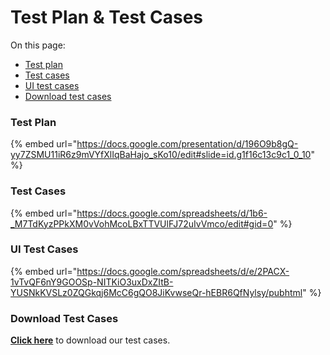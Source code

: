 # Test Plan & Test Cases

On this page:

* [Test plan](mukta-test-plan-and-testcases.md#test-plan)
* [Test cases](mukta-test-plan-and-testcases.md#test-cases)
* [UI test cases](mukta-test-plan-and-testcases.md#ui-test-cases)
* [Download test cases](mukta-test-plan-and-testcases.md#download-test-cases)

### **Test Plan**

{% embed url="https://docs.google.com/presentation/d/196O9b8gQ-yy7ZSMU11iR6z9mVYfXlIqBaHajo_sKo10/edit#slide=id.g1f16c13c9c1_0_10" %}

### **Test Cases**&#x20;

{% embed url="https://docs.google.com/spreadsheets/d/1b6-_M7TdKyzPPkXM0vVohMcoLBxTTVUlFJ72uIvVmco/edit#gid=0" %}

### UI Test Cases

{% embed url="https://docs.google.com/spreadsheets/d/e/2PACX-1vTvQF6nY9GOOSp-NITKiO3uxDxZItB-YUSNkKVSLz0ZQGkqj6McC6gQO8JiKvwseQr-hEBR6QfNylsy/pubhtml" %}

### Download Test Cases

[**Click here**](https://docs.google.com/spreadsheets/d/1b6-\_M7TdKyzPPkXM0vVohMcoLBxTTVUlFJ72uIvVmco/edit#gid=0) to download our test cases.
